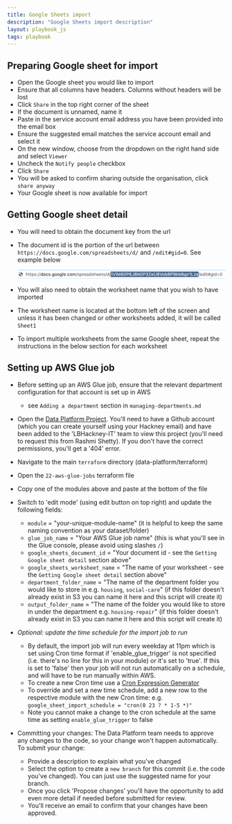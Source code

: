 ```yaml
---
title: Google Sheets import
description: "Google Sheets import description"
layout: playbook_js
tags: playbook
---
```


## Preparing Google sheet for import

- Open the Google sheet you would like to import
- Ensure that all columns have headers. Columns without headers will be lost
- Click `Share` in the top right corner of the sheet
- If the document is unnamed, name it
- Paste in the service account email address you have been provided into the email box
- Ensure the suggested email matches the service account email and select it
- On the new window, choose from the dropdown on the right hand side and select `Viewer`
- Uncheck the `Notify people` checkbox
- Click `Share`
- You will be asked to confirm sharing outside the organisation, click `share anyway`
- Your Google sheet is now available for import

## Getting Google sheet detail

- You will need to obtain the document key from the url
- The document id is the portion of the url between ``https://docs.google.com/spreadsheets/d/`` and ``/edit#gid=0``. See example below
  
  ![Google sheet id](./images/google_spreadsheet_id_example.png)

- You will also need to obtain the worksheet name that you wish to have imported
- The worksheet name is located at the bottom left of the screen and unless it has been changed or other worksheets added, it will be called `Sheet1`
- To import multiple worksheets from the same Google sheet, repeat the instructions in the below section for each worksheet

## Setting up AWS Glue job
- Before setting up an AWS Glue job, ensure that the relevant department configuration for that account is set up in AWS
  - see `Adding a department` section in `managing-departments.md`
- Open the [Data Platform Project](https://github.com/LBHackney-IT/data-platform). You'll need to have a Github account (which you can create yourself using your Hackney email) and have been added to the 'LBHackney-IT' team to view this project (you'll need to request this from Rashmi Shetty). If you don't have the correct permissions, you'll get a '404' error.
- Navigate to the main `terraform` directory (data-platform/terraform)
- Open the `22-aws-glue-jobs` terraform file
- Copy one of the modules above and paste at the bottom of the file
- Switch to 'edit mode' (using edit button on top right) and update the following fields:
  - `module` = "your-unique-module-name" (it is helpful to keep the same naming convention as your dataset/folder)
  - `glue_job_name` = "Your AWS Glue job name" (this is what you'll see in the Glue console, please avoid using slashes `/`)
  - `google_sheets_document_id` = "Your document id - see the `Getting Google sheet detail` section above"
  - `google_sheets_worksheet_name` = "The name of your worksheet - see the `Getting Google sheet detail` section above" 
  - `department_folder_name` = "The name of the department folder you would like to store in e.g. `housing`, `social-care`" (if this folder doesn't already exist in S3 you can name it here and this script will create it)
  - `output_folder_name` = "The name of the folder you would like to store in under the department e.g. `housing-repair`" (if this folder doesn't already exist in S3 you can name it here and this script will create it)


- _Optional: update the time schedule for the import job to run_
  - By default, the import job will run every weekday at 11pm which is set using Cron time format if 'enable_glue_trigger' is not specified (i.e. there's no line for this in your module) or it's set to 'true'. If this is set to 'false' then your job will not run automatically on a schedule, and will have to be run manually within AWS.
  - To create a new Cron time use a [Cron Expression Generator](https://www.freeformatter.com/cron-expression-generator-quartz.html)
  - To override and set a new time schedule, add a new row to the respective module with the new Cron time: e.g. `google_sheet_import_schedule = "cron(0 23 ? * 1-5 *)"`
  - Note you cannot make a change to the cron schedule at the same time as setting `enable_glue_trigger` to false

- Committing your changes: The Data Platform team needs to approve any changes to the code, so your change won't happen automatically. To submit your change:
  - Provide a description to explain what you've changed
  - Select the option to create a `new branch` for this commit (i.e. the code you've changed). You can just use the suggested name for your branch.
  - Once you click 'Propose changes' you'll have the opportunity to add even more detail if needed before submitted for review.
  - You'll receive an email to confirm that your changes have been approved.
